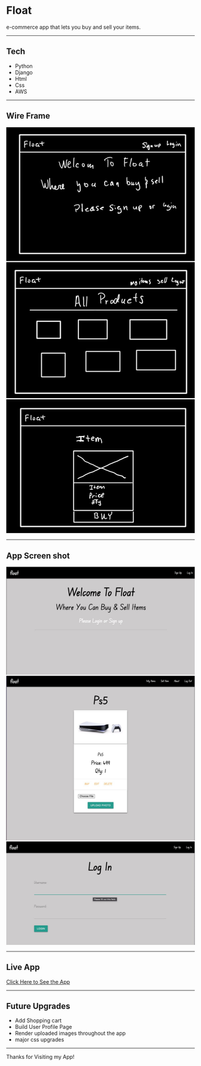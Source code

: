 # Float

e-commerce app that lets you buy and sell your items.

---

## Tech
* Python
* Django
* Html
* Css
* AWS
___
## Wire Frame
![wire frame](1.jpg)
![wire frame](2.jpg)
![wire frame](3.jpg)

---

## App Screen shot
![sc1](sc1.jpg)
![sc2](sc2.jpg)
![sc3](sc3.jpg)


---

## Live App
[Click Here to See the App](https://https://floatv1.herokuapp.com//)

---
## Future Upgrades
- Add Shopping cart
- Build User Profile Page
- Render uploaded images throughout the app
- major css upgrades

---
Thanks for Visiting my App!

